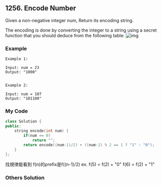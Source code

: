 ## 1256. Encode Number

Given a non-negative integer num, Return its encoding string.

The encoding is done by converting the integer to a string using a secret function that you should deduce from the following table:
![img](https://assets.leetcode.com/uploads/2019/06/21/encode_number.png "img")

### Example
```
Example 1:

Input: num = 23
Output: "1000"


Example 2:

Input: num = 107
Output: "101100"
```

### My Code

```c++
class Solution {
public:
    string encode(int num) {
        if(num == 0)
            return "";
        return encode((num-1)/2) + ((num-1) % 2 == 1 ? "1" : "0");
    }
};
```
找規律能看到 f(n)的prefix是f((n-1)/2)
ex.
f(5) = f(2) + "0"
f(6) = f(2) + "1"

### Others Solution
```c++
```

